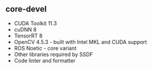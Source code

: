 #

## core-devel

- CUDA Toolkit 11.3
- cuDNN 8
- TensorRT 8
- OpenCV 4.5.3 - built with Intel MKL and CUDA support
- ROS Noetic - core variant
- Other libraries required by SSDF
- Code linter and formatter
